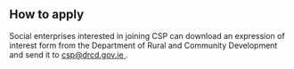 ##  How to apply

Social enterprises interested in joining CSP can download an expression of
interest form from the Department of Rural and Community Development and send
it to [ csp@drcd.gov.ie ](mailto:csp@drcd.gov.ie) .
